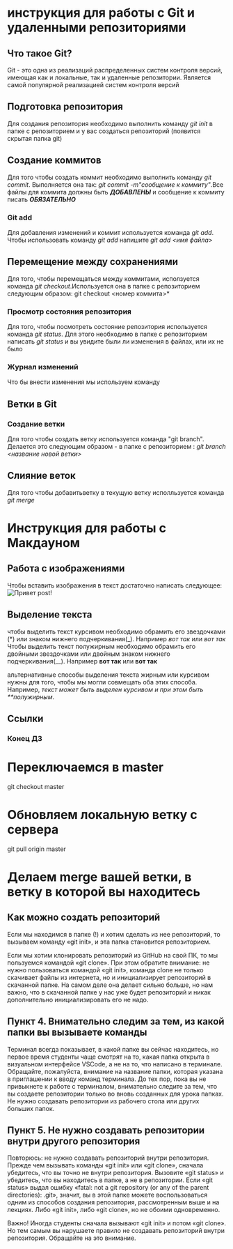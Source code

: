 #  инструкция для работы с Git  и удаленными репозиториями


## Что такое Git?
Git - это одна из реализаций распределенных систем контроля версий, имеющая как и локальные, так и удаленные репозитории. Является самой популярной реализацией систем контроля версий 


## Подготовка репозитория
Для создания репозитория необходимо выполнить команду *git init* в папке  с репозиторием и у вас создаться  репозиторий (появится скрытая папка git)

## Создание коммитов
Для того чтобы создать коммит необходимо выполнить команду *git commit*. Выполняется она так: *git commit -m"сообщение к коммиту"*.Все файлы для коммита должны быть ***ДОБАВЛЕНЫ*** и сообщение к коммиту писать ***ОБЯЗАТЕЛЬНО***

### Git add
Для добавления  изменений и коммит используется  команда *git add*. Чтобы использовать команду *git add*  напишите *git add <имя файла>*

## Перемещение между  сохранениями
Для того, чтобы перемещаться между коммитами, исползуется команда  *git checkout*.Используется она в папке с репозиторием следующим образом: git checkout <номер коммита>*

### Просмотр состояния репозитория
Для того, чтобы посмотреть  состояние  репозитория  используется команда *git status*. Для этого  необходимо в папке с репозиторием  написать *git status*   и вы увидите были ли  изменения в файлах, или их не было

### Журнал изменений
Что бы внести изменения мы используем команду 

## Ветки в Git

### Создание ветки
Для того чтобы создать ветку используется команда "git branch". Делается это 
следующим образом - в папке  с репозиторием : *git branch <название новой ветки>*

## Слияние веток
Для того чтобы добавитьветку в текущую ветку исполльзуется команда *git merge <name branch>*

# Инструкция для работы с Макдауном

## Работа с изображениями
Чтобы вставить изображения в текст достаточно  написать следующее:![Привет post!](post_5c606e629f934.jpg) 

## Выделение текста
чтобы выделить текст курсивом необходимо обрамить его звездочками (*) или знаком нижнего подчеркивания(_). Например *вот так* или  _вот так_
Чтобы выделить текст полужирным необходимо обрамить его двойными звездочками или двойным знаком нижнего подчеркивания(__). Например **вот так** или __вот так__

альтернативные  способы  выделения текста  жирным или курсивом нужны для того, чтобы мы могли совмещать  оба  этих способа. Например, _текст может быть выделен  курсивом и при этом быть **полужирным_.

## Ссылки

### Конец ДЗ
# Переключаемся в master
git checkout master
# Обновляем локальную ветку с сервера
git pull origin master

# Делаем merge вашей ветки, в ветку в которой вы находитесь

## Как можно создать репозиторий

Если мы находимся в папке (!) и хотим сделать из нее репозиторий, то вызываем команду «git init», и эта папка становится репозиторием.

Если мы хотим клонировать репозиторий из GitHub на свой ПК, то мы пользуемся командой «git clone». При этом обратите внимание: не нужно пользоваться командой «git init», команда clone не только скачивает файлы из интернета, но и инициализирует репозиторий в скачанной папке. На самом деле она делает сильно больше, но нам важно, что в скачанной папке у нас уже будет репозиторий и никак дополнительно инициализировать его не надо.

## Пункт 4. Внимательно следим за тем, из какой папки вы вызываете команды

Терминал всегда показывает, в какой папке вы сейчас находитесь, но первое время студенты чаще смотрят на то, какая папка открыта в визуальном интерфейсе VSCode, а не на то, что написано в терминале. Обращайте, пожалуйста, внимание на название папки, которая указана в приглашении к вводу команд терминала. До тех пор, пока вы не привыкнете к работе с терминалом, внимательно следите за тем, что вы создаете репозитории только во вновь созданных для урока папках. Не нужно создавать репозитории из рабочего стола или других больших папок.


## Пункт 5. Не нужно создавать репозитории внутри другого репозитория

Повторюсь: не нужно создавать репозиторий внутри репозитория. Прежде чем вызывать команды «git init» или «git clone», сначала убедитесь, что вы точно не внутри репозитория. Вызовите «git status» и убедитесь, что вы находитесь в папке, а не в репозитории. Если «git status» выдал ошибку «fatal: not a git repository (or any of the parent directories): .git», значит, вы в этой папке можете воспользоваться одним из способов создания репозитория, рассмотренным выше и на лекциях. Либо «git init», либо «git clone», но не обоими одновременно. 

Важно! Иногда студенты сначала вызывают «git init» и потом «git clone». Но тем самым вы нарушаете правило не создавать репозиторий внутри репозитория. Обращайте на это внимание.


